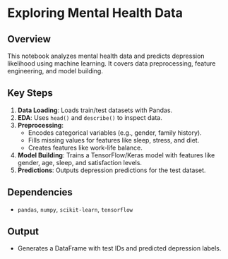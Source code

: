 # Exploring Mental Health Data 

## Overview
This notebook analyzes mental health data and predicts depression likelihood using machine learning. It covers data preprocessing, feature engineering, and model building.

## Key Steps
1. **Data Loading**: Loads train/test datasets with Pandas.
2. **EDA**: Uses `head()` and `describe()` to inspect data.
3. **Preprocessing**:
   - Encodes categorical variables (e.g., gender, family history).
   - Fills missing values for features like sleep, stress, and diet.
   - Creates features like work-life balance.
4. **Model Building**: Trains a TensorFlow/Keras model with features like gender, age, sleep, and satisfaction levels.
5. **Predictions**: Outputs depression predictions for the test dataset.

## Dependencies
- `pandas`, `numpy`, `scikit-learn`, `tensorflow`

## Output
- Generates a DataFrame with test IDs and predicted depression labels.
